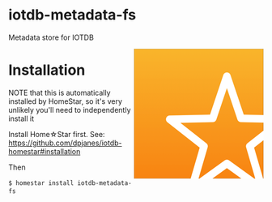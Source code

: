 # iotdb-metadata-fs
Metadata store for IOTDB

<img src="https://github.com/dpjanes/iotdb-homestar/blob/master/docs/HomeStar.png" align="right" />

# Installation

NOTE that this is automatically installed by HomeStar, so it's very
unlikely you'll need to independently install it

Install Home☆Star first. 
See: https://github.com/dpjanes/iotdb-homestar#installation

Then

    $ homestar install iotdb-metadata-fs

